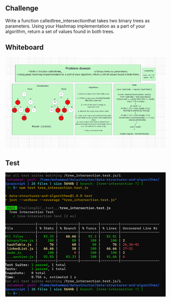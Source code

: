 ## Challenge

Write a function calledtree_intersectionthat takes two binary trees as parameters.
Using your Hashmap implementation as a part of your algorithm, return a set of values found in both trees.

## Whiteboard
![](./challeng32.PNG)


## Test
![](./test32.PNG)